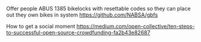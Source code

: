 Offer people ABUS 1385 bikelocks with resettable codes so they can place out they own bikes in system
https://github.com/NABSA/gbfs

How to get a social moment
https://medium.com/open-collective/ten-steps-to-successful-open-source-crowdfunding-fa2b43e82687
